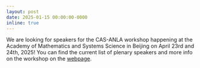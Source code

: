 ```yaml
---
layout: post
date: 2025-01-15 00:00:00-0000
inline: true
---
```

We are looking for speakers for the CAS-ANLA workshop happening at the Academy
of Mathematics and Systems Science in Beijing on April 23rd and 24th, 2025! You
can find the current list of plenary speakers and more info on the workshop on
the [webpage](https://bvieuble.me/casanla/).
